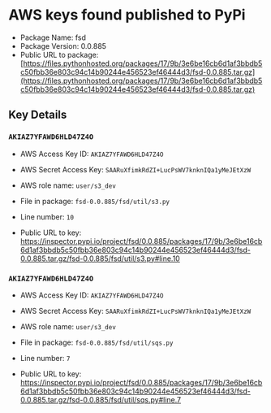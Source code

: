 # AWS keys found published to PyPi

* Package Name: fsd
* Package Version: 0.0.885
* Public URL to package: [https://files.pythonhosted.org/packages/17/9b/3e6be16cb6d1af3bbdb5c50fbb36e803c94c14b90244e456523ef46444d3/fsd-0.0.885.tar.gz](https://files.pythonhosted.org/packages/17/9b/3e6be16cb6d1af3bbdb5c50fbb36e803c94c14b90244e456523ef46444d3/fsd-0.0.885.tar.gz)

## Key Details

### `AKIAZ7YFAWD6HLD47Z4O`

* AWS Access Key ID: `AKIAZ7YFAWD6HLD47Z4O`
* AWS Secret Access Key: `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` 
* AWS role name: `user/s3_dev`
* File in package: `fsd-0.0.885/fsd/util/s3.py`
* Line number: `10`

* Public URL to key: https://inspector.pypi.io/project/fsd/0.0.885/packages/17/9b/3e6be16cb6d1af3bbdb5c50fbb36e803c94c14b90244e456523ef46444d3/fsd-0.0.885.tar.gz/fsd-0.0.885/fsd/util/s3.py#line.10



### `AKIAZ7YFAWD6HLD47Z4O`

* AWS Access Key ID: `AKIAZ7YFAWD6HLD47Z4O`
* AWS Secret Access Key: `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` 
* AWS role name: `user/s3_dev`
* File in package: `fsd-0.0.885/fsd/util/sqs.py`
* Line number: `7`

* Public URL to key: https://inspector.pypi.io/project/fsd/0.0.885/packages/17/9b/3e6be16cb6d1af3bbdb5c50fbb36e803c94c14b90244e456523ef46444d3/fsd-0.0.885.tar.gz/fsd-0.0.885/fsd/util/sqs.py#line.7



